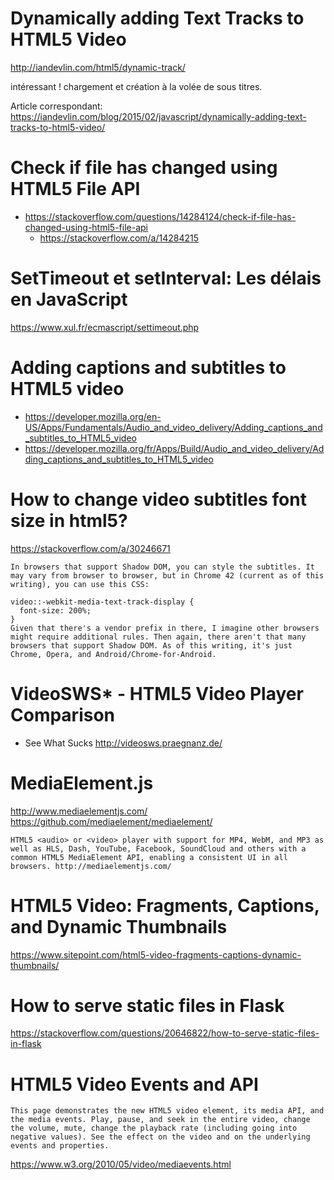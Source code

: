 # Dynamically adding Text Tracks to HTML5 Video
http://iandevlin.com/html5/dynamic-track/

intéressant ! chargement et création à la volée de sous titres.

Article correspondant: https://iandevlin.com/blog/2015/02/javascript/dynamically-adding-text-tracks-to-html5-video/

# Check if file has changed using HTML5 File API

- https://stackoverflow.com/questions/14284124/check-if-file-has-changed-using-html5-file-api
	- https://stackoverflow.com/a/14284215

# SetTimeout et setInterval: Les délais en JavaScript
https://www.xul.fr/ecmascript/settimeout.php

# Adding captions and subtitles to HTML5 video
- https://developer.mozilla.org/en-US/Apps/Fundamentals/Audio_and_video_delivery/Adding_captions_and_subtitles_to_HTML5_video
- https://developer.mozilla.org/fr/Apps/Build/Audio_and_video_delivery/Adding_captions_and_subtitles_to_HTML5_video

# How to change video subtitles font size in html5?
https://stackoverflow.com/a/30246671
```
In browsers that support Shadow DOM, you can style the subtitles. It may vary from browser to browser, but in Chrome 42 (current as of this writing), you can use this CSS:

video::-webkit-media-text-track-display {
  font-size: 200%;
}
Given that there's a vendor prefix in there, I imagine other browsers might require additional rules. Then again, there aren't that many browsers that support Shadow DOM. As of this writing, it's just Chrome, Opera, and Android/Chrome-for-Android.
```

# VideoSWS* - HTML5 Video Player Comparison 
* See What Sucks
http://videosws.praegnanz.de/

# MediaElement.js
http://www.mediaelementjs.com/
https://github.com/mediaelement/mediaelement/
```
HTML5 <audio> or <video> player with support for MP4, WebM, and MP3 as well as HLS, Dash, YouTube, Facebook, SoundCloud and others with a common HTML5 MediaElement API, enabling a consistent UI in all browsers. http://mediaelementjs.com/
```

# HTML5 Video: Fragments, Captions, and Dynamic Thumbnails
https://www.sitepoint.com/html5-video-fragments-captions-dynamic-thumbnails/

# How to serve static files in Flask
https://stackoverflow.com/questions/20646822/how-to-serve-static-files-in-flask

# HTML5 Video Events and API
```
This page demonstrates the new HTML5 video element, its media API, and the media events. Play, pause, and seek in the entire video, change the volume, mute, change the playback rate (including going into negative values). See the effect on the video and on the underlying events and properties.
```
https://www.w3.org/2010/05/video/mediaevents.html
